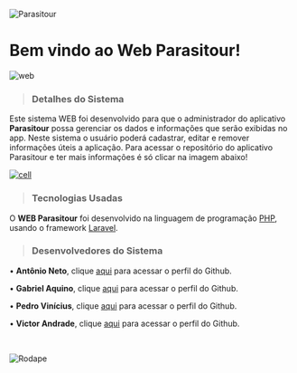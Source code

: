 
![Parasitour](https://i.imgur.com/PrCToZz.png)
# Bem vindo ao **Web Parasitour**!

![web](https://i.imgur.com/NgbEmQy.png)

> ### Detalhes do Sistema
Este sistema WEB foi desenvolvido para que o administrador do aplicativo **Parasitour** possa gerenciar os dados e informações que serão exibidas no app. Neste sistema o usuário poderá cadastrar, editar e remover informações úteis a aplicação. Para acessar o repositório do aplicativo Parasitour e ter mais informações é só clicar na imagem abaixo!

[![cell](https://i.imgur.com/td5eebr.png)](https://github.com/Dev-App-Veterinaria/App-Veterinaria)

> ### Tecnologias Usadas
O **WEB Parasitour** foi desenvolvido na linguagem de programação [PHP](https://www.php.net/), usando o framework [Laravel](https://laravel.com/). 

> ### Desenvolvedores do Sistema

 • **Antônio Neto**, clique [aqui](https://github.com/AntonioAdelino/) para
   acessar o perfil do Github.
   
 • **Gabriel Aquino**, clique [aqui](https://github.com/gabrielZZ231) para acessar o
   perfil do Github.
   
 • **Pedro Vinícius**, clique [aqui](https://github.com/PedroViniciusMelo) para acessar o
   perfil do Github.
   
 • **Victor Andrade**,  clique [aqui](https://github.com/Victor-Andrade)
   para acessar o perfil do Github.

⠀⠀⠀⠀⠀⠀

![Rodape](https://i.imgur.com/7v0JCX6.png)
  
   
